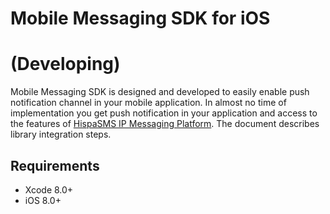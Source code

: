 # Mobile Messaging SDK for iOS

# (Developing)

Mobile Messaging SDK is designed and developed to easily enable push notification channel in your mobile application. In almost no time of implementation you get push notification in your application and access to the features of [HispaSMS IP Messaging Platform](https://portal.hispasms.com/push/). 
The document describes library integration steps.

## Requirements
- Xcode 8.0+
- iOS 8.0+

<!-- ## Usage -->
